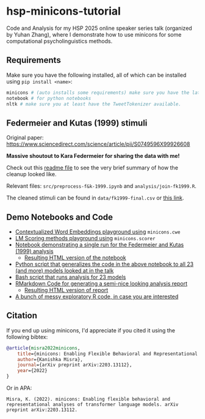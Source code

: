 # hsp-minicons-tutorial
Code and Analysis for my HSP 2025 online speaker series talk (organized by Yuhan Zhang), where I demonstrate how to use minicons for some computational psycholinguistics methods.

## Requirements

Make sure you have the following installed, all of which can be installed using `pip install <name>`:

```bash
minicons # (auto installs some requirements) make sure you have the latest version.
notebook # for python notebooks
nltk # make sure you at least have the TweetTokenizer available.
```

## Federmeier and Kutas (1999) stimuli

Original paper: https://www.sciencedirect.com/science/article/pii/S0749596X99926608

**Massive shoutout to Kara Federmeier for sharing the data with me!**

Check out this [readme file](./data/README.md) to see the very brief summary of how the cleanup looked like.

Relevant files: `src/preprocess-f&k-1999.ipynb` and `analysis/join-fk1999.R`.

The cleaned stimuli can be found in `data/fk1999-final.csv` or [this link](data/fk1999-final.csv).

## Demo Notebooks and Code

* [Contextualized Word Embeddings playground using](src/MLM-CWE.ipynb) `minicons.cwe`
* [LM Scoring methods playground using](src/lm-scoring%20tutorial.ipynb) `minicons.scorer`
* [Notebook demonstrating a single run for the Federmeier and Kutas (1999) analysis](src/federmeier%20and%20kutas%20-%20single%20run.ipynb)
    * [Resulting HTML version of the notebook](src/federmeier%20and%20kutas%20-%20single%20run.html)
* [Python script that generalizes the code in the above notebook to all 23 (and more) models looked at in the talk](src/lm-scores.py)
* [Bash script that runs analysis for 23 models](scripts/run_fk1999.sh) 
* [RMarkdown Code for generating a semi-nice looking analysis report](analysis/analyze-fk1999.Rmd)
    * [Resulting HTML version of report](analysis/analyze-fk1999.html)
* [A bunch of messy exploratory R code, in case you are interested](analysis/analyze-fk1999.R)


## Citation

If you end up using minicons, I'd appreciate if you cited it using the following bibtex:

```bib
@article{misra2022minicons,
    title={minicons: Enabling Flexible Behavioral and Representational Analyses of Transformer Language Models},
    author={Kanishka Misra},
    journal={arXiv preprint arXiv:2203.13112},
    year={2022}
}
```

Or in APA: 

```
Misra, K. (2022). minicons: Enabling flexible behavioral and representational analyses of transformer language models. arXiv preprint arXiv:2203.13112.
```